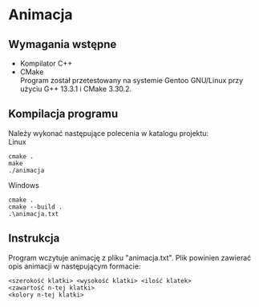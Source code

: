 # Animacja
## Wymagania wstępne
- Kompilator C++
- CMake <br>
Program został przetestowany na systemie Gentoo GNU/Linux przy użyciu G++ 13.3.1 i CMake 3.30.2.

## Kompilacja programu
Należy wykonać następujące polecenia w katalogu projektu: <br>
Linux
```shell
cmake .
make
./animacja
```
Windows
```shell
cmake .
cmake --build .
.\animacja.txt
```

## Instrukcja
Program wczytuje animację z pliku "animacja.txt". Plik powinien zawierać opis animacji w następującym formacie:
```shell
<szerokość klatki> <wysokość klatki> <ilość klatek>
<zawartość n-tej klatki>
<kolory n-tej klatki>
```
